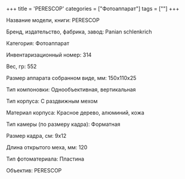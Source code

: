 +++
title = 'PERESCOP'
categories = ["Фотоаппарат"]
tags = [""]
+++

Название модели, книги: PERESCOP

Бренд, издательство, фабрика, завод: Panian schlenkrich

Категория: Фотоаппарат

Инвентаризационный номер: 314

Вес, гр: 552

Размер аппарата  собранном виде, мм: 150х110х25

Тип компоновки: Однообъективная, вертикальная

Тип корпуса: С раздвижным мехом

Материал корпуса: Красное дерево, алюминий, кожа

Тип камеры (по размеру кадра): Форматная

Размер кадра, см: 9х12

Длина открытого меха, мм: 120

Тип фотоматериала: Пластина

Объектив: PERESCOP

